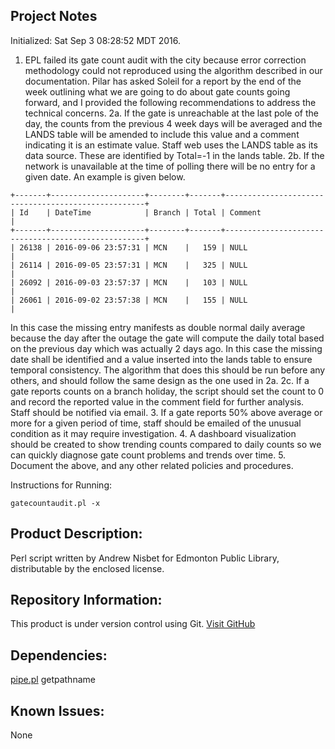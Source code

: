 Project Notes
-------------
Initialized: Sat Sep  3 08:28:52 MDT 2016.
1. EPL failed its gate count audit with the city because error correction methodology could not reproduced using the algorithm described in our documentation. Pilar has asked Soleil for a report by the end of the week outlining what we are going to do about gate counts going forward, and I provided the following recommendations to address the technical concerns.
2a. If the gate is unreachable at the last pole of the day, the counts from the previous 4 week days will be averaged and the LANDS table will be amended to include this value and a comment indicating it is an estimate value. Staff web uses the LANDS table as its data source. These are identified by Total=-1 in the lands table.
2b. If the network is unavailable at the time of polling there will be no entry for a given date. An example is given below.
```
+-------+---------------------+--------+-------+----------------------------------------------------+
| Id    | DateTime            | Branch | Total | Comment                                            |
+-------+---------------------+--------+-------+----------------------------------------------------+
| 26138 | 2016-09-06 23:57:31 | MCN    |   159 | NULL                                               |
| 26114 | 2016-09-05 23:57:31 | MCN    |   325 | NULL                                               |
| 26092 | 2016-09-03 23:57:37 | MCN    |   103 | NULL                                               |
| 26061 | 2016-09-02 23:57:38 | MCN    |   155 | NULL                                               |
```
In this case the missing entry manifests as double normal daily average because the day after the outage the gate will compute the daily total based on the previous day which was actually 2 days ago. In this case the missing date shall be identified and a value inserted into the lands table to ensure temporal consistency. The algorithm that does this should be run before any others, and should follow the same design as the one used in 2a.
2c. If a gate reports counts on a branch holiday, the script should set the count to 0 and record the reported value in the comment field for further analysis. Staff should be notified via email.
3. If a gate reports 50% above average or more for a given period of time, staff should be emailed of the unusual condition as it may require investigation.
4. A dashboard visualization should be created to show trending counts compared to daily counts so we can quickly diagnose gate count problems and trends over time.
5. Document the above, and any other related policies and procedures.

Instructions for Running:
```
gatecountaudit.pl -x
```

Product Description:
--------------------
Perl script written by Andrew Nisbet for Edmonton Public Library, distributable by the enclosed license.

Repository Information:
-----------------------
This product is under version control using Git.
[Visit GitHub](https://github.com/Edmonton-Public-Library)

Dependencies:
-------------
[pipe.pl](https://github.com/anisbet/pipe)
getpathname


Known Issues:
-------------
None
